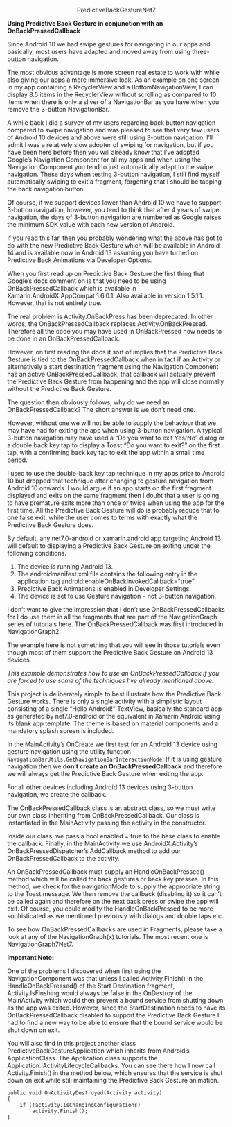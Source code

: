 ﻿<p style="text-align: center;">PredictiveBackGestureNet7</p>

**Using Predictive Back Gesture in conjunction with an OnBackPressedCallback**

Since Android 10 we had swipe gestures for navigating in our apps and basically, most users have adapted and moved away from using three-button navigation. 

The most obvious advantage is more screen real estate to work with while also giving our apps a more immersive look. As an example on one screen in my app containing a RecyclerView and a BottomNavigationView, I can display 8.5 items in the RecyclerView without scrolling as compared to 10 items when there is only a sliver of a NavigationBar as you have when you remove the 3-button NavigationBar.

A while back I did a survey of my users regarding back button navigation compared to swipe navigation and was pleased to see that very few users of Android 10 devices and above were still using 3-button navigation. I’ll admit I was a relatively slow adopter of swiping for navigation, but if you have been here before then you will already know that I’ve adopted Google’s Navigation Component for all my apps and when using the Navigation Component you tend to just automatically adapt to the swipe navigation. These days when testing 3-button navigation, I still find myself automatically swiping to exit a fragment, forgetting that I should be tapping the back navigation button.

Of course, if we support devices lower than Android 10 we have to support 3-button navigation, however, you tend to think that after 4 years of swipe navigation, the days of 3-button navigation are numbered as Google raises the minimum SDK value with each new version of Android.

If you read this far, then you probably wondering what the above has got to do with the new Predictive Back Gesture which will be available in Android 14 and is available now in Android 13 assuming you have turned on Predictive Back Animations via Developer Options.  

When you first read up on Predictive Back Gesture the first thing that Google’s docs comment on is that you need to be using  OnBackPressedCallback which is available in Xamarin.AndroidX.AppCompat 1.6.0.1. Also available in version 1.5.1.1. However, that is not entirely true.

The real problem is Activity.OnBackPress has been deprecated. In other words, the OnBackPressedCallback replaces Activity.OnBackPressed. Therefore all the code you may have used in OnBackPressed now needs to be done in an OnBackPressedCallback.

However, on first reading the docs it sort of implies that the Predictive Back Gesture is tied to the OnBackPressedCallback when in fact if an Activity or alternatively a start destination fragment using the Navigation Component has an active OnBackPressedCallback, that callback will actually prevent the Predictive Back Gesture from happening and the app will close normally without the Predictive Back Gesture.

The question then obviously follows, why do we need an OnBackPressedCallback? The short answer is we don’t need one.  

However, without one we will not be able to supply the behaviour that we may have had for exiting the app when using 3-button navigation. A typical 3-button navigation may have used a “Do you want to exit Yes/No” dialog or a double back key tap to display a Toast “Do you want to exit?” on the first tap, with a confirming back key tap to exit the app within a small time period. 

I used to use the double-back key tap technique in my apps prior to Android 10 but dropped that technique after changing to gesture navigation from Android 10 onwards. I would argue if an app starts on the first fragment displayed and exits on the same fragment then I doubt that a user is going to have premature exits more than once or twice when using the app for the first time. All the Predictive Back Gesture will do is probably reduce that to one false exit, while the user comes to terms with exactly what the Predictive Back Gesture does.

By default, any net7.0-android or xamarin.android app targeting Android 13 will default to displaying a Predictive Back Gesture on exiting under the following conditions. 

1.	The device is running Android 13.
2.	The androidmanifest.xml file contains the following entry in the application tag android:enableOnBackInvokedCallback="true". 
3.	Predictive Back Animations is enabled in Developer Settings.
4.	The device is set to use Gesture navigation – not 3-button navigation.

I don’t want to give the impression that I don’t use OnBackPressedCallbacks for I do use them in all the fragments that are part of the NavigationGraph series of tutorials here. The OnBackPressedCallback was first introduced in NavigationGraph2.

The example here is not something that you will see in those tutorials even though most of them support the Predictive Back Gesture on Android 13 devices. 

*This example demonstrates how to use an OnBackPressedCallback if you are forced to use some of the techniques I’ve already mentioned above.*

This project is deliberately simple to best illustrate how the Predictive Back Gesture works. There is only a single activity with a simplistic layout consisting of a single “Hello Android!” TextView, basically the standard app as generated by net7.0-android or the equivalent in Xamarin.Android using its blank app template. The theme is based on material components and a mandatory splash screen is included.

In the MainActivity’s OnCreate we first test for an Android 13 device using gesture navigation using the utility function ```NavigationBarUtils.GetNavigationBarInteractionMode```. If it is using gesture navigation then we **don’t create an OnBackPressedCallback** and therefore we will always get the Predictive Back Gesture when exiting the app.

For all other devices including Android 13 devices using 3-button navigation, we create the callback. 

The OnBackPressedCallback class is an abstract class, so we must write our own class inheriting from OnBackPressedCallback. Our class is instantiated in the MainActivity passing the activity in the constructor. 

Inside our class, we pass a bool enabled = true to the base class to enable the callback. Finally, in the MainActivity we use AndroidX.Activity’s OnBackPressedDispatcher’s AddCallback method to add our OnBackPressedCallback to the activity. 

An OnBackPressedCallback must supply an HandleOnBackPressed() method which will be called for back gestures or back key presses. In this method, we check for the navigationMode to supply the appropriate string to the Toast message. We then remove the callback (disabling it) so it can’t be called again and therefore on the next back press or swipe the app will exit. Of course, you could modify the HandleOnBackPressed to be more sophisticated as we mentioned previously with dialogs and double taps etc.

To see how OnBackPressedCallbacks are used in Fragments, please take a look at any of the NavigationGraph(x) tutorials. The most recent one is NavigationGraph7Net7.

**Important Note:**

One of the problems I discovered when first using the NavigationComponent was that unless I called Activity.Finish() in the HandleOnBackPressed() of the Start Destination fragment, Activity.IsFinshing would always be false in the OnDestroy of the MainActivity which would then prevent a bound service from shutting down as the app was exited. However, since the StartDestination needs to have its OnBackPressedCallback disabled to support the Predictive Back Gesture I had to find a new way to be able to ensure that the bound service would be shut down on exit.

You will also find in this project another class PredictiveBackGestureApplication which inherits from Android’s ApplicationClass. The Application class supports the Application.IActivityLifecycleCallbacks. You can see there how I now call Activity.Finish() in the method below, which ensures that the service is shut down on exit while still maintaining the Predictive Back Gesture animation.

```
public void OnActivityDestroyed(Activity activity)
{
	if (!activity.IsChangingConfigurations)
		activity.Finish();
}
```







